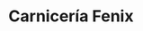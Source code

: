 ---
title: "Carnicería Fenix"
url: /ciudad-autonoma-de-buenos-aires/carniceria-fenix/
shop: Metzgerei
---
